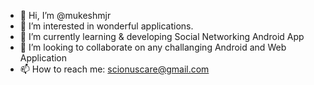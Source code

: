 - 👋 Hi, I’m @mukeshmjr
- 👀 I’m interested in wonderful applications.
- 🌱 I’m currently learning & developing Social Networking Android App
- 💞️ I’m looking to collaborate on any challanging Android and Web Application
- 📫 How to reach me: scionuscare@gmail.com

<!---
mukeshmjr/mukeshmjr is a ✨ special ✨ repository because its `README.md` (this file) appears on your GitHub profile.
You can click the Preview link to take a look at your changes.
--->
